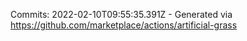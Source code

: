 Commits: 2022-02-10T09:55:35.391Z - Generated via https://github.com/marketplace/actions/artificial-grass
<br>
